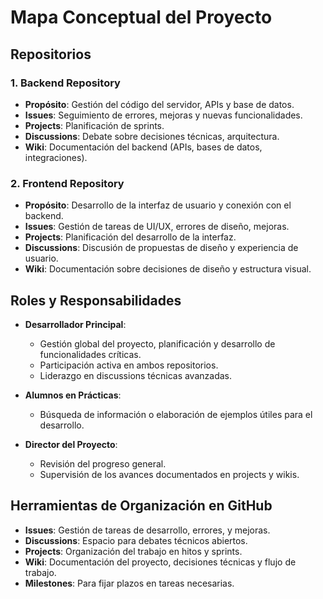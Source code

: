# Mapa Conceptual del Proyecto

## Repositorios
### 1. Backend Repository
- **Propósito**: Gestión del código del servidor, APIs y base de datos.
- **Issues**: Seguimiento de errores, mejoras y nuevas funcionalidades.
- **Projects**: Planificación de sprints.
- **Discussions**: Debate sobre decisiones técnicas, arquitectura.
- **Wiki**: Documentación del backend (APIs, bases de datos, integraciones).

### 2. Frontend Repository
- **Propósito**: Desarrollo de la interfaz de usuario y conexión con el backend.
- **Issues**: Gestión de tareas de UI/UX, errores de diseño, mejoras.
- **Projects**: Planificación del desarrollo de la interfaz.
- **Discussions**: Discusión de propuestas de diseño y experiencia de usuario.
- **Wiki**: Documentación sobre decisiones de diseño y estructura visual.

## Roles y Responsabilidades
- **Desarrollador Principal**:
  - Gestión global del proyecto, planificación y desarrollo de funcionalidades críticas.
  - Participación activa en ambos repositorios.
  - Liderazgo en discussions técnicas avanzadas.

- **Alumnos en Prácticas**:
  - Búsqueda de información o elaboración de ejemplos útiles para el desarrollo.

- **Director del Proyecto**:
  - Revisión del progreso general.
  - Supervisión de los avances documentados en projects y wikis.

## Herramientas de Organización en GitHub
- **Issues**: Gestión de tareas de desarrollo, errores, y mejoras.
- **Discussions**: Espacio para debates técnicos abiertos.
- **Projects**: Organización del trabajo en hitos y sprints.
- **Wiki**: Documentación del proyecto, decisiones técnicas y flujo de trabajo.
- **Milestones**: Para fijar plazos en tareas necesarias.
